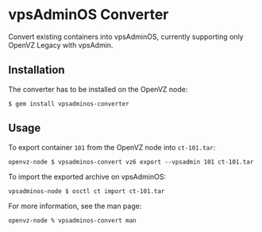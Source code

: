 vpsAdminOS Converter
====================

Convert existing containers into vpsAdminOS, currently supporting only OpenVZ
Legacy with vpsAdmin.

## Installation
The converter has to be installed on the OpenVZ node:

    $ gem install vpsadminos-converter

## Usage
To export container `101` from the OpenVZ node into `ct-101.tar`:

    openvz-node $ vpsadminos-convert vz6 export --vpsadmin 101 ct-101.tar

To import the exported archive on vpsAdminOS:

    vpsadminos-node $ osctl ct import ct-101.tar

For more information, see the man page:

    openvz-node % vpsadminos-convert man
